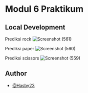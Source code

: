 # Modul 6 Praktikum

## Local Development
Prediksi rock
![Screenshot (561)](https://github.com/Hasby23/Modul-6-Praktikum/assets/71579603/53d91dba-56ae-42ad-96d1-71f29dc5d6ae)

Prediksi paper
![Screenshot (560)](https://github.com/Hasby23/Modul-6-Praktikum/assets/71579603/ed5c9aa2-b524-40e6-8c78-d4e257348e62)

Prediksi scissors
![Screenshot (559)](https://github.com/Hasby23/Modul-6-Praktikum/assets/71579603/5237860d-4a88-4b5c-8e9a-b30b51da2654)

## Author
- [@Hasby23](https://www.github.com/Hasby23)


